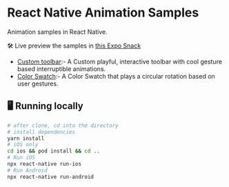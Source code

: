 # React Native Animation Samples

Animation samples in React Native.

🛠 Live preview the samples in [this Expo Snack](https://snack.expo.dev/@ashu_dubey/react-native-animation-samples)

- [Custom toolbar](./src/samples/custom_toolbar#readme):- A Custom playful, interactive toolbar with cool gesture based interruptible animations.
- [Color Swatch](./src/samples/color_swatch#readme):- A Color Swatch that plays a circular rotation based on user gestures.

## 🖥 Running locally

```bash
# after clone, cd into the directory
# install dependencies
yarn install
# iOS only
cd ios && pod install && cd ..
# Run iOS
npx react-native run-ios
# Run Android
npx react-native run-android
```
